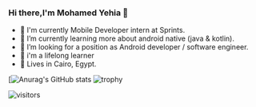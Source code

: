 ### Hi there,I'm Mohamed Yehia 👋

- 🔭 I'm currently Mobile Developer intern at Sprints.
- 🌱 I’m currently learning more about android native (java & kotlin).
- 🤔 I’m looking for a position as Android developer / software engineer.
- 📖 i'm a lifelong learner 
- 📌 Lives in Cairo, Egypt.

[![Anurag's GitHub stats](https://github-readme-stats.vercel.app/api?username=moyehiacs2000&&show_icons=true&title_color=ffffff&icon_color=bb2acf&text_color=daf7dc&bg_color=151515)
![trophy](https://github-profile-trophy.vercel.app/?username=moyehiacs2000&theme=gruvbox)

![visitors](https://visitor-badge.glitch.me/badge?page_id=page.id=moyehiacs2000&left_color=green&right_color=red)

